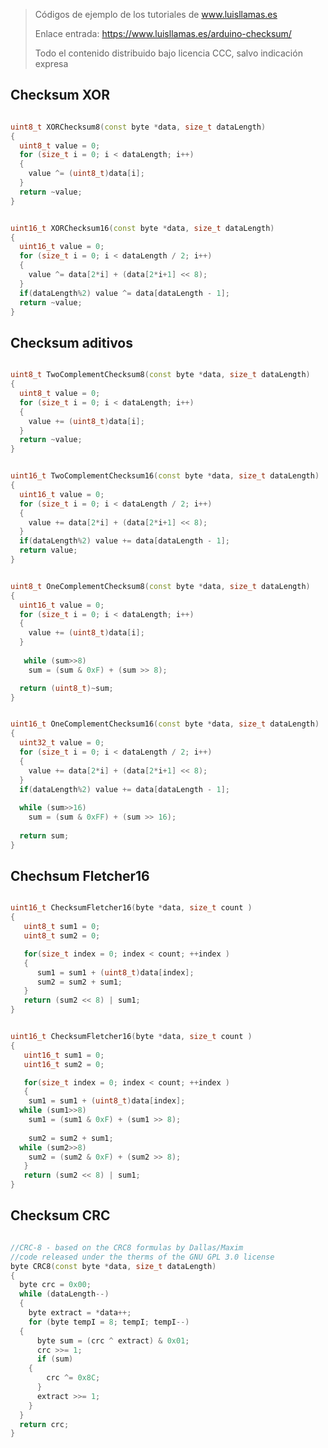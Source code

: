 > Códigos de ejemplo de los tutoriales de www.luisllamas.es
>
> Enlace entrada: https://www.luisllamas.es/arduino-checksum/
>
> Todo el contenido distribuido bajo licencia CCC, salvo indicación expresa


## Checksum XOR
```cpp
uint8_t XORChecksum8(const byte *data, size_t dataLength)
{
  uint8_t value = 0;
  for (size_t i = 0; i < dataLength; i++)
  {
    value ^= (uint8_t)data[i];
  }
  return ~value;
}
```

```cpp
uint16_t XORChecksum16(const byte *data, size_t dataLength)
{
  uint16_t value = 0;
  for (size_t i = 0; i < dataLength / 2; i++)
  {
    value ^= data[2*i] + (data[2*i+1] << 8);
  }
  if(dataLength%2) value ^= data[dataLength - 1];
  return ~value;
}
```



## Checksum aditivos
```cpp
uint8_t TwoComplementChecksum8(const byte *data, size_t dataLength)
{
  uint8_t value = 0;
  for (size_t i = 0; i < dataLength; i++)
  {
    value += (uint8_t)data[i];
  }
  return ~value;
}
```

```cpp
uint16_t TwoComplementChecksum16(const byte *data, size_t dataLength)
{
  uint16_t value = 0;
  for (size_t i = 0; i < dataLength / 2; i++)
  {
    value += data[2*i] + (data[2*i+1] << 8);
  }
  if(dataLength%2) value += data[dataLength - 1];
  return value;
}
```

```cpp
uint8_t OneComplementChecksum8(const byte *data, size_t dataLength)
{
  uint16_t value = 0;
  for (size_t i = 0; i < dataLength; i++)
  {
    value += (uint8_t)data[i];
  }
  
   while (sum>>8)
    sum = (sum & 0xF) + (sum >> 8);

  return (uint8_t)~sum;
}
```

```cpp
uint16_t OneComplementChecksum16(const byte *data, size_t dataLength)
{
  uint32_t value = 0;
  for (size_t i = 0; i < dataLength / 2; i++)
  {
    value += data[2*i] + (data[2*i+1] << 8);
  }
  if(dataLength%2) value += data[dataLength - 1];
  
  while (sum>>16)
    sum = (sum & 0xFF) + (sum >> 16);
  
  return sum;
}
```



## Chechsum Fletcher16
```cpp
uint16_t ChecksumFletcher16(byte *data, size_t count )
{
   uint8_t sum1 = 0;
   uint8_t sum2 = 0;

   for(size_t index = 0; index < count; ++index )
   {
      sum1 = sum1 + (uint8_t)data[index];
      sum2 = sum2 + sum1;
   }
   return (sum2 << 8) | sum1;
}
```

```cpp
uint16_t ChecksumFletcher16(byte *data, size_t count )
{
   uint16_t sum1 = 0;
   uint16_t sum2 = 0;

   for(size_t index = 0; index < count; ++index )
   {
    sum1 = sum1 + (uint8_t)data[index];
  while (sum1>>8) 
    sum1 = (sum1 & 0xF) + (sum1 >> 8);
  
    sum2 = sum2 + sum1;
  while (sum2>>8)
    sum2 = (sum2 & 0xF) + (sum2 >> 8);
   }
   return (sum2 << 8) | sum1;
}
```



## Checksum CRC
```cpp
//CRC-8 - based on the CRC8 formulas by Dallas/Maxim
//code released under the therms of the GNU GPL 3.0 license
byte CRC8(const byte *data, size_t dataLength)
{
  byte crc = 0x00;
  while (dataLength--) 
  {
    byte extract = *data++;
    for (byte tempI = 8; tempI; tempI--)
  {
      byte sum = (crc ^ extract) & 0x01;
      crc >>= 1;
      if (sum)
    {
        crc ^= 0x8C;
      }
      extract >>= 1;
    }
  }
  return crc;
}
```


